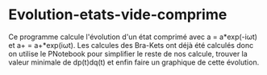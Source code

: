 # Evolution-etats-vide-comprime
Ce programme calcule l'évolution d'un état comprimé avec a = a*exp(-iωt) et a+ = a+*exp(iωt). Les calcules des Bra-Kets ont déjà été calculés donc on utilise le PNotebook pour simplifier le reste de nos calcule, trouver la valeur minimale de dp(t)dq(t) et enfin faire un graphique de cette évolution.
